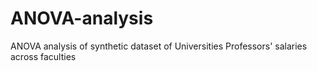 # ANOVA-analysis
ANOVA analysis of synthetic dataset of Universities Professors' salaries across faculties 
 
